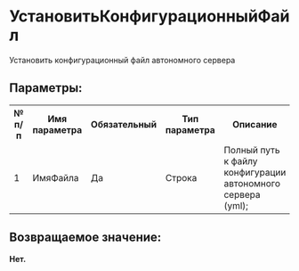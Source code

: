 ﻿
<h1>УстановитьКонфигурационныйФайл</h1>
<p class="funcdesc">Установить конфигурационный файл автономного сервера<br /></p><h2>Параметры:</h2><table>
<tr>
  <th height="16" width="10%"><b>№ п/п</b></th>
  <th height="16" width="20%"><b>Имя параметра</b></th>
  <th height="16" width="10%"><b>Обязательный</b></th>
  <th height="16" width="20%"><b>Тип параметра</b></th>
  <th height="16" width="40%"><b>Описание</b></th>	
</tr><tr>
  <td >1</td>
  <td >ИмяФайла</td>
  <td >Да</td>
  <td >Строка</td>
  <td >Полный путь к файлу конфигурации автономного сервера (yml);</td>	
</tr></table><h2>Возвращаемое значение:</h2>
<b>Нет. </b><br />
